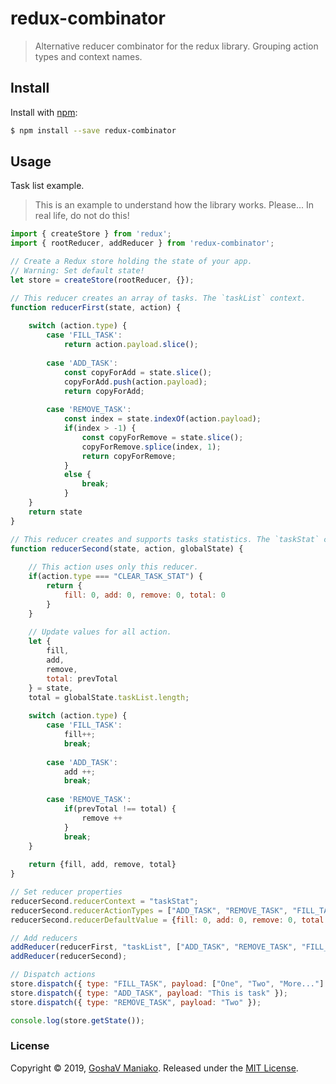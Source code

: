 # redux-combinator

> Alternative reducer combinator for the redux library. Grouping action types and context names.

## Install

Install with [npm](https://www.npmjs.com/):

```sh
$ npm install --save redux-combinator
```

## Usage

Task list example.

> This is an example to understand how the library works. Please... In real life, do not do this!

```js
import { createStore } from 'redux';
import { rootReducer, addReducer } from 'redux-combinator';

// Create a Redux store holding the state of your app.
// Warning: Set default state!
let store = createStore(rootReducer, {});

// This reducer creates an array of tasks. The `taskList` context.
function reducerFirst(state, action) {
	
	switch (action.type) {
		case 'FILL_TASK':
			return action.payload.slice();
			
		case 'ADD_TASK':
			const copyForAdd = state.slice();
			copyForAdd.push(action.payload);
			return copyForAdd;
			
		case 'REMOVE_TASK':
			const index = state.indexOf(action.payload);
			if(index > -1) {
				const copyForRemove = state.slice();
				copyForRemove.splice(index, 1);
				return copyForRemove;
			}
			else {
				break;
			}
    }
    return state
}

// This reducer creates and supports tasks statistics. The `taskStat` context.
function reducerSecond(state, action, globalState) {
	
	// This action uses only this reducer.
	if(action.type === "CLEAR_TASK_STAT") {
		return {
			fill: 0, add: 0, remove: 0, total: 0
		}
	}
	
	// Update values for all action.
	let {
		fill, 
		add, 
		remove, 
		total: prevTotal
	} = state, 
	total = globalState.taskList.length;
	
	switch (action.type) {
		case 'FILL_TASK':
			fill++;
			break;
			
		case 'ADD_TASK':
			add ++;
			break;
			
		case 'REMOVE_TASK':
			if(prevTotal !== total) {
				remove ++
			}
			break;
	}
	
	return {fill, add, remove, total}
}

// Set reducer properties
reducerSecond.reducerContext = "taskStat";
reducerSecond.reducerActionTypes = ["ADD_TASK", "REMOVE_TASK", "FILL_TASK", "CLEAR_TASK_STAT"];
reducerSecond.reducerDefaultValue = {fill: 0, add: 0, remove: 0, total: 0};

// Add reducers
addReducer(reducerFirst, "taskList", ["ADD_TASK", "REMOVE_TASK", "FILL_TASK"], []); // alternative syntax
addReducer(reducerSecond);

// Dispatch actions
store.dispatch({ type: "FILL_TASK", payload: ["One", "Two", "More..."] });
store.dispatch({ type: "ADD_TASK", payload: "This is task" });
store.dispatch({ type: "REMOVE_TASK", payload: "Two" });

console.log(store.getState());
```

### License

Copyright © 2019, [GoshaV Maniako](https://github.com/rozaverta).
Released under the [MIT License](LICENSE).
